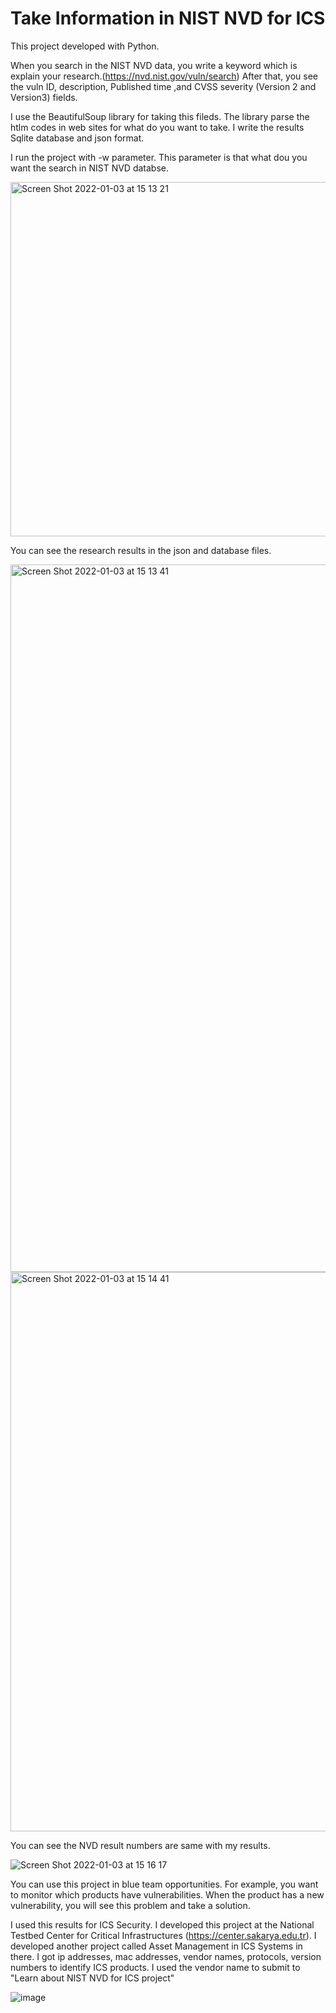 # Take Information in NIST NVD for ICS

This project developed with Python.

When you search in the NIST NVD data, you write a keyword which is explain your research.(https://nvd.nist.gov/vuln/search) After that, you see the vuln ID, description, Published time ,and CVSS severity (Version 2 and Version3) fields. 

I use the BeautifulSoup library for taking this fileds. The library parse the htlm codes in web sites for what do you want to take.
I write the results Sqlite database and json format.

I run the project with -w parameter. This parameter is that what dou you want the search in NIST NVD databse.

<img width="567" alt="Screen Shot 2022-01-03 at 15 13 21" src="https://user-images.githubusercontent.com/47140243/147929249-4e9bcf06-1192-415d-9c38-dde6a218b171.png">

You can see the research results in the json and database files. 

<img width="1132" alt="Screen Shot 2022-01-03 at 15 13 41" src="https://user-images.githubusercontent.com/47140243/147929270-8899c796-2e45-441b-afd8-016c0b51f1ec.png">

<img width="895" alt="Screen Shot 2022-01-03 at 15 14 41" src="https://user-images.githubusercontent.com/47140243/147929286-982a091a-93ec-4f33-8863-c41e13ee8756.png">

You can see the NVD result numbers are same with my results.

![Screen Shot 2022-01-03 at 15 16 17](https://user-images.githubusercontent.com/47140243/147929359-558847f7-af4f-4ac3-943e-2c3adbbadf00.png)

You can use this project in blue team opportunities. For example, you want to monitor which products have vulnerabilities. When the product has a new vulnerability, you will see this problem and take a solution. 

I used this results for ICS Security. I developed this project at the National Testbed Center for Critical Infrastructures (https://center.sakarya.edu.tr). I developed another project called Asset Management in ICS Systems in there. I got ip addresses, mac addresses, vendor names, protocols, version numbers to identify ICS products. I used the vendor name to submit to "Learn about NIST NVD for ICS project"

![image](https://user-images.githubusercontent.com/47140243/147889405-519c4f28-58e9-454a-aa69-828f719f0bd3.png)


